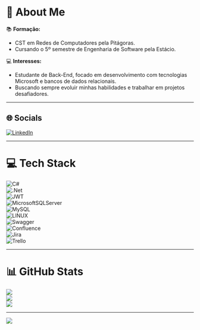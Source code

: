 # 💫 About Me  
📚 **Formação:**  
- CST em Redes de Computadores pela Pitágoras.  
- Cursando o 5º semestre de Engenharia de Software pela Estácio.  

💻 **Interesses:**  
- Estudante de Back-End, focado em desenvolvimento com tecnologias Microsoft e bancos de dados relacionais.  
- Buscando sempre evoluir minhas habilidades e trabalhar em projetos desafiadores.  

---

## 🌐 Socials  
[![LinkedIn](https://img.shields.io/badge/LinkedIn-%230077B5.svg?style=for-the-badge&logo=linkedin&logoColor=white)](https://linkedin.com/in/gabriel-ualtter/)  

---

# 💻 Tech Stack  
![C#](https://img.shields.io/badge/c%23-%23239120.svg?style=for-the-badge&logo=c-sharp&logoColor=white)  
![.Net](https://img.shields.io/badge/.NET-5C2D91?style=for-the-badge&logo=.net&logoColor=white)  
![JWT](https://img.shields.io/badge/JWT-black?style=for-the-badge&logo=JSON%20web%20tokens)  
![MicrosoftSQLServer](https://img.shields.io/badge/Microsoft%20SQL%20Server-CC2927?style=for-the-badge&logo=microsoft%20sql%20server&logoColor=white)  
![MySQL](https://img.shields.io/badge/mysql-%2300f.svg?style=for-the-badge&logo=mysql&logoColor=white)  
![LINUX](https://img.shields.io/badge/Linux-FCC624?style=for-the-badge&logo=linux&logoColor=black)  
![Swagger](https://img.shields.io/badge/-Swagger-%23Clojure?style=for-the-badge&logo=swagger&logoColor=white)  
![Confluence](https://img.shields.io/badge/confluence-%23172BF4.svg?style=for-the-badge&logo=confluence&logoColor=white)  
![Jira](https://img.shields.io/badge/jira-%230A0FFF.svg?style=for-the-badge&logo=jira&logoColor=white)  
![Trello](https://img.shields.io/badge/Trello-%23026AA7.svg?style=for-the-badge&logo=Trello&logoColor=white)  

---

# 📊 GitHub Stats  
![](https://github-readme-stats.vercel.app/api?username=Ualtter031&theme=dark&hide_border=true&include_all_commits=false&count_private=false)  
![](https://github-readme-streak-stats.herokuapp.com/?user=Ualtter031&theme=dark&hide_border=true)  
![](https://github-readme-stats.vercel.app/api/top-langs/?username=Ualtter031&theme=dark&hide_border=true&include_all_commits=false&count_private=false&layout=compact)  

---

![](developer.gif)
